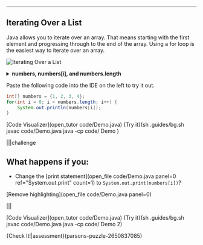 ----------

## Iterating Over a List

Java allows you to iterate over an array. That means starting with the first element and progressing through to the end of the array. Using a for loop is the easiest way to iterate over an array.

![Iterating Over a List](.guides/img/iterating-list-variable-name.png)

<details><summary><b>numbers, numbers[i], and numbers.length</b></summary>In the example below, the iteration variable is <code>i</code> and the list is named <code>numbers</code>. This means that <code>numbers[i]</code> represents the current element being accessed by the loop. <code>numbers.length</code> is used in the loop condition to ensure that <code>numbers[i]</code> does not attempt to access an element that does not exist.</details>

Paste the following code into the IDE on the left to try it out.
```java
int[] numbers = {1, 2, 3, 4};
for(int i = 0; i < numbers.length; i++) {
    System.out.println(numbers[i]);
}
```

[Code Visualizer](open_tutor code/Demo.java)
{Try it}(sh .guides/bg.sh javac code/Demo.java java -cp code/ Demo )

|||challenge
## What happens if you:
* Change the [print statement](open_file code/Demo.java panel=0 ref="System.out.print" count=1) to `System.out.print(numbers[i])`?

[Remove highlighting](open_file code/Demo.java panel=0)

|||

[Code Visualizer](open_tutor code/Demo.java)
{Try it}(sh .guides/bg.sh javac code/Demo.java java -cp code/ Demo 2)

{Check It!|assessment}(parsons-puzzle-2650837085)
